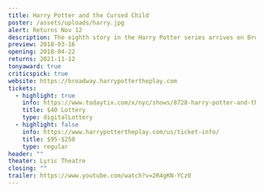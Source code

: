 ```yaml
---
title: Harry Potter and the Cursed Child
poster: /assets/uploads/harry.jpg
alert: Returns Nov 12
description: The eighth story in the Harry Potter series arrives on Broadway!
preview: 2018-03-16
opening: 2018-04-22
returns: 2021-11-12
tonyaward: true
criticspick: true
website: https://broadway.harrypottertheplay.com
tickets:
  - highlight: true
    info: https://www.todaytix.com/x/nyc/shows/8728-harry-potter-and-the-cursed-child
    title: $40 Lottery
    type: digitalLottery
  - highlight: false
    info: https://www.harrypottertheplay.com/us/ticket-info/
    title: $95-$250
    type: regular
header: ""
theater: Lyric Theatre
closing: ""
trailer: https://www.youtube.com/watch?v=2R4gKN-YCz0
---
```

